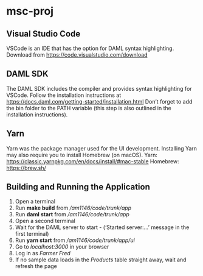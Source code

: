 # msc-proj

## Visual Studio Code

VSCode is an IDE that has the option for DAML syntax highlighting. Download from https://code.visualstudio.com/download 


## DAML SDK

The DAML SDK includes the compiler and provides syntax highlighting for VSCode.
Follow the installation instructions at https://docs.daml.com/getting-started/installation.html Don’t forget to add the bin folder to the PATH variable (this step is also outlined in the installation instructions). 


## Yarn

Yarn was the package manager used for the UI development. Installing Yarn may also require you to install Homebrew (on macOS).
Yarn: https://classic.yarnpkg.com/en/docs/install/#mac-stable
Homebrew: https://brew.sh/

## Building and Running the Application

1) Open a terminal
2) Run **make build** from */am1146/code/trunk/app*
3) Run **daml start** from */am1146/code/trunk/app*
4) Open a second terminal
5) Wait for the DAML server to start - (‘Started server:...’ message in the first terminal)
6) Run **yarn start** from */am1146/code/trunk/app/ui*
7) Go to *localhost:3000* in your browser
8) Log in as *Farmer Fred*
9) If no sample data loads in the *Products* table straight away, wait and refresh the page
